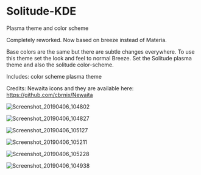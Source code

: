 # Solitude-KDE
Plasma theme and color scheme

Completely reworked.
Now based on breeze instead of Materia.

Base colors are the same but there are subtle changes everywhere.
To use this theme set the look and feel to normal Breeze.
Set the Solitude plasma theme and also the solitude color-scheme.


Includes:
color scheme
plasma theme

Credits:
Newaita icons and they are available here:
https://github.com/cbrnix/Newaita

![Screenshot_20190406_104802](https://user-images.githubusercontent.com/41884680/55673477-3035f480-586e-11e9-8dad-b0ca5244a916.png)

![Screenshot_20190406_104827](https://user-images.githubusercontent.com/41884680/55673484-3c21b680-586e-11e9-9c3b-88887493b950.png)

![Screenshot_20190406_105127](https://user-images.githubusercontent.com/41884680/55673485-417f0100-586e-11e9-93f5-3aa90fee4453.png)

![Screenshot_20190406_105211](https://user-images.githubusercontent.com/41884680/55673489-4774e200-586e-11e9-9496-48f32642596a.png)

![Screenshot_20190406_105228](https://user-images.githubusercontent.com/41884680/55673497-4fcd1d00-586e-11e9-8cd4-9f7a1116c184.png)

![Screenshot_20190406_104938](https://user-images.githubusercontent.com/41884680/55673512-712e0900-586e-11e9-8c08-98c211715be0.png)

